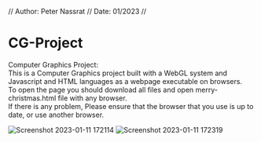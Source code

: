 // Author: Peter Nassrat // Date: 01/2023 //
# CG-Project
Computer Graphics Project:\
This is a Computer Graphics project built with a WebGL system and Javascript and HTML languages as a webpage executable on browsers.\
To open the page you should download all files and open merry-christmas.html file with any browser.\
If there is any problem, Please ensure that the browser that you use is up to date, or use another browser.

![Screenshot 2023-01-11 172114](https://user-images.githubusercontent.com/93524169/211844744-b66bafb1-49e2-4555-a53f-3d60dd16d337.png)
![Screenshot 2023-01-11 172319](https://user-images.githubusercontent.com/93524169/211845292-a0e62858-715e-4175-9cf5-04696a0c6e04.png)
